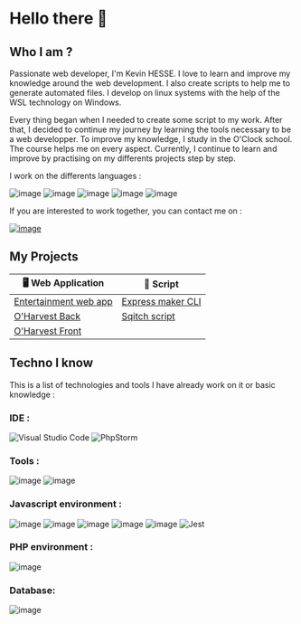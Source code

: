 # Hello there 👋

## Who I am ?

Passionate web developer, I'm Kevin HESSE. I love to learn and improve my knowledge around the web development. I also create scripts to help me to generate automated files. I develop on linux systems with the help of the WSL technology on Windows.

Every thing began when I needed to create some script to my work. After that, I decided to continue my journey by learning the tools necessary to be a web developper. To improve my knowledge, I study in the O'Clock school. The course helps me on every aspect. Currently, I continue to learn and improve by practising on my differents projects step by step.

I work on the differents languages :

![image](https://img.shields.io/badge/HTML5-E34F26?style=for-the-badge&logo=html5&logoColor=white)
![image](https://img.shields.io/badge/CSS3-1572B6?style=for-the-badge&logo=css3&logoColor=white)
![image](https://img.shields.io/badge/JavaScript-F7DF1E?style=for-the-badge&logo=javascript&logoColor=black)
![image](https://img.shields.io/badge/PHP-777BB4?style=for-the-badge&logo=php&logoColor=white)
![image](https://img.shields.io/badge/Shell_Script-121011?style=for-the-badge&logo=gnu-bash&logoColor=white)

If you are interested to work together, you can contact me on :

[![image](https://img.shields.io/badge/LinkedIn-0077B5?style=for-the-badge&logo=linkedin&logoColor=white)](https://www.linkedin.com/in/kevin-hesse-pro)

## My Projects

| 🖥 Web Application                                                  | 📃 Script                                                             |
|---------------------------------------------------------------------|-----------------------------------------------------------------------|
| [Entertainment web app](https://github.com/Kevin-HESSE/FEM-web-app) | [Express maker CLI](https://github.com/Kevin-HESSE/express-maker-cli) |
| [O'Harvest Back](https://github.com/Kevin-HESSE/oharvest-back)      | [Sqitch script](https://github.com/Kevin-HESSE/auto_sqitch_script)    |
| [O'Harvest Front](https://github.com/Kevin-HESSE/oharvest-front)    |                                                                       |


## Techno I know

This is a list of technologies and tools I have already work on it or basic knowledge :

### IDE :

![Visual Studio Code](https://img.shields.io/badge/Visual%20Studio%20Code-0078d7.svg?style=for-the-badge&logo=visual-studio-code&logoColor=white)
![PhpStorm](https://img.shields.io/badge/phpstorm-143?style=for-the-badge&logo=phpstorm&logoColor=black&color=black&labelColor=darkorchid)

### Tools :

![image](https://img.shields.io/badge/GIT-E44C30?style=for-the-badge&logo=git&logoColor=white)
![image](https://img.shields.io/badge/Docker-2CA5E0?style=for-the-badge&logo=docker&logoColor=white)

### Javascript environment :

![image](https://img.shields.io/badge/Node%20js-339933?style=for-the-badge&logo=nodedotjs&logoColor=white)
![image](https://img.shields.io/badge/TypeScript-007ACC?style=for-the-badge&logo=typescript&logoColor=white)
![image](https://img.shields.io/badge/React-20232A?style=for-the-badge&logo=react&logoColor=61DAFB)
![image](https://img.shields.io/badge/Vue.js-35495E?style=for-the-badge&logo=vue.js&logoColor=4FC08D)
![image](https://img.shields.io/badge/Express%20js-000000?style=for-the-badge&logo=express&logoColor=white)
![Jest](https://img.shields.io/badge/-jest-%23C21325?style=for-the-badge&logo=jest&logoColor=white)

### PHP environment :

![image](https://img.shields.io/badge/Symfony-000000?style=for-the-badge&logo=Symfony&logoColor=white)

### Database:

![image](https://img.shields.io/badge/PostgreSQL-316192?style=for-the-badge&logo=postgresql&logoColor=white)
